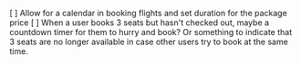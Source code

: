 [ ] Allow for a calendar in booking flights and set duration for the package price
[ ] When a user books 3 seats but hasn't checked out, maybe a countdown timer for them to hurry and book? Or something to indicate that 3 seats are no longer available in case other users try to book at the same time.
